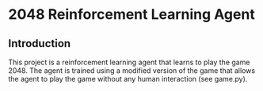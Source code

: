 # 2048 Reinforcement Learning Agent

## Introduction

This project is a reinforcement learning agent that learns to play the game 2048. The agent is trained using a modified version of the game that allows the agent to play the game without any human interaction (see game.py).
